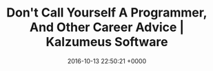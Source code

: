 ---
title: "Don't Call Yourself A Programmer, And Other Career Advice | Kalzumeus Software"
date: 2016-10-13 22:50:21 +0000
url: http://www.kalzumeus.com/2011/10/28/dont-call-yourself-a-programmer/
---